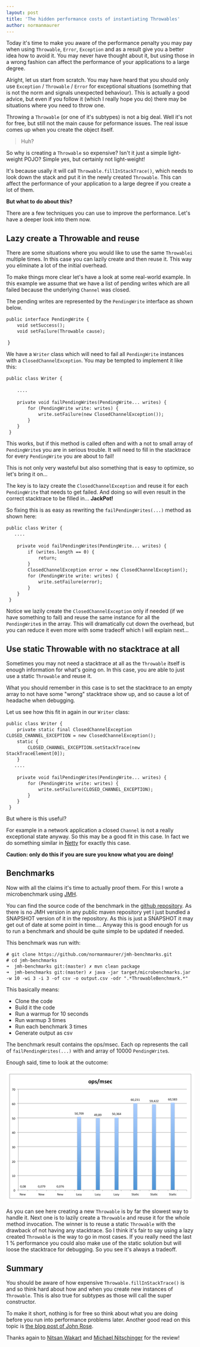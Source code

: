 ```yaml
---
layout: post
title: 'The hidden performance costs of instantiating Throwables'
author: normanmaurer
---
```


Today it's time to make you aware of the performance penalty you may pay when using `Throwable`, `Error`, `Exception` and as a result give you a better idea how to avoid it. You may never have thought about it, but using those in a wrong fashion can affect the performance of your applications to a large degree.

Alright, let us start from scratch. You may have heard that you should only use `Exception` / `Throwable` / `Error` for exceptional situations (something that is not the norm and signals unexpected behaviour). This is actually a good advice, but even if you follow it (which I really hope you do) there may be situations where you need to throw one.

Throwing a `Throwable` (or one of it's subtypes) is not a big deal. Well it's not for free, but still not the main cause for peformance issues. The real issue comes up when you create the object itself.

> Huh?

So why is creating a `Throwable` so expensive? Isn't it just a simple light-weight POJO? Simple yes, but certainly not light-weight! 
  
It's because usally it will call `Throwable.fillInStackTrace()`, which needs to look down the stack and put it in the newly created `Throwable`. This can affect the performance of your application to a large degree if you create a lot of them.

__But what to do about this?__

There are a few techniques you can use to improve the performance. Let's have a deeper look into them now.

## Lazy create a Throwable and reuse
There are some situations where you would like to use the same `Throwablei` multiple times. In this case you can lazily create and then reuse it. This way you eliminate a lot of the initial overhead. 

To make things more clear let's have a look at some real-world example. In this example we assume that we have a list of pending writes which are all failed because the underlying `Channel` was closed. 

The pending writes are represented by the `PendingWrite` interface as shown below.
    
    public interface PendingWrite {
        void setSuccess();
        void setFailure(Throwable cause);
    }


We have a `Writer` class which will need to fail all `PendingWrite` instances with a `ClosedChannelException`. You may be tempted to implement it like this:
  
    public class Writer {
       
        ....

        private void failPendingWrites(PendingWrite... writes) {
            for (PendingWrite write: writes) {
                write.setFailure(new ClosedChannelException());
            }    
        }
     }


This works, but if this method is called often and with a not to small array of `PendingWrite`s you are in serious trouble. It will need to fill in the stacktrace for every `PendingWrite` you are about to fail!
  
This is not only very wasteful but also something that is easy to optimize, so let's bring it on...

The key is to lazy create the `ClosedChannelException` and reuse it for each `PendingWrite` that needs to get failed. And doing so will even result in the correct stacktrace to be filled in... __JackPot!__

So fixing this is as easy as rewriting the `failPendingWrites(...)` method as shown here:

    public class Writer {
       ....

        private void failPendingWrites(PendingWrite... writes) {
            if (writes.length == 0) {
                return;
            }
            ClosedChannelException error = new ClosedChannelException();
            for (PendingWrite write: writes) {
                write.setFailure(error);
            }
        }
     }

Notice we lazily create the `ClosedChannelException` only if needed (if we have something to fail) and reuse the same instance for all the `PendingWrite`s in the array. This will dramatically cut down the overhead, but you can reduce it even more with some tradeoff which I will explain next...
  
## Use static Throwable with no stacktrace at all
Sometimes you may not need a stacktrace at all as the `Throwable` itself is enough information for what's going on. In this case, you are able to just use a static `Throwable` and reuse it.

What you should remember in this case is to set the stacktrace to an empty array to not have some "wrong" stacktrace show up, and so cause a lot of headache when debugging.

Let us see how this fit in again in our `Writer` class:

    public class Writer {
        private static final ClosedChannelException CLOSED_CHANNEL_EXCEPTION = new ClosedChannelException();
        static {
            CLOSED_CHANNEL_EXCEPTION.setStackTrace(new StackTraceElement[0]);
        }
       ....

        private void failPendingWrites(PendingWrite... writes) {
            for (PendingWrite write: writes) {
                write.setFailure(CLOSED_CHANNEL_EXCEPTION);
            }
        }
     }

But where is this useful? 

For example in a network application a closed `Channel` is not a really exceptional state anyway. So this may be a good fit in this case. In fact we do something similar in [Netty](http://netty.io) for exactly this case.

__Caution: only do this if you are sure you know what you are doing!__


## Benchmarks
Now with all the claims it's time to actually proof them. For this I wrote a microbenchmark using [JMH](http://openjdk.java.net/projects/code-tools/jmh/). 


You can find the source code of the benchmark in the [github repository](https://github.com/normanmaurer/jmh-benchmarks/tree/master/src/main/java/me/normanmaurer/benchmarks).
As there is no JMH version in any public maven repository yet I just bundled a SNAPSHOT version of it in the repository. As this is just a SNAPSHOT it may get out of date at some point in time.... Anyway this is good enough for us to run a benchmark and should be quite simple to be updated if needed.

This benchmark was run with:

    # git clone https://github.com/normanmaurer/jmh-benchmarks.git
    # cd jmh-benchmarks
    ➜  jmh-benchmarks git:(master) ✗ mvn clean package
    ➜  jmh-benchmarks git:(master) ✗ java -jar target/microbenchmarks.jar -w 10 -wi 3 -i 3 -of csv -o output.csv -odr ".*ThrowableBenchmark.*"

This basically means:

 * Clone the code
 * Build it the code
 * Run a warmup for 10 seconds
 * Run warmup 3 times
 * Run each benchmark 3 times
 * Generate output as csv

The benchmark result contains the ops/msec. Each op represents the call of `failPendingWrites(...)` with and array of 10000 `PendingWrite`s.

Enough said, time to look at the outcome:

![Throwable](/blog/images/benchmark_throwable.png "Benchmark of different usage of Throwable")

As you can see here creating a new `Throwable` is by far the slowest way to handle it. Next one is to lazily create a `Throwable` and reuse it for the whole method invocation. The winner is to reuse a static `Throwable` with the drawback of not having any stacktrace. So I think it's fair to say using a lazy created `Throwable` is the way to go in most cases. If you really need the last 1 % performance you could also make use of the static solution but will loose the stacktrace for debugging. So you see it's always a tradeoff.


## Summary
You should be aware of how expensive `Throwable.fillInStackTrace()` is and so think hard about how and when you create new instances of `Throwable`. This is also true for subtypes as those will call the super constructor.

To make it short, nothing is for free so think about what you are doing before you run into performance problems later.
Another good read on this topic is [the blog post of John Rose](https://blogs.oracle.com/jrose/entry/longjumps_considered_inexpensive).

Thanks again to [Nitsan Wakart](https://twitter.com/nitsanw) and [Michael Nitschinger](https://twitter.com/daschl) for the review!
